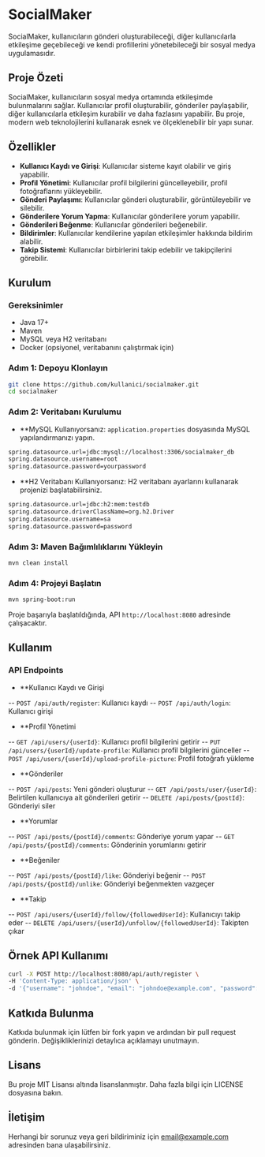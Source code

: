 # SocialMaker

SocialMaker, kullanıcıların gönderi oluşturabileceği, diğer kullanıcılarla etkileşime geçebileceği ve kendi profillerini yönetebileceği bir sosyal medya uygulamasıdır.

## Proje Özeti

SocialMaker, kullanıcıların sosyal medya ortamında etkileşimde bulunmalarını sağlar. Kullanıcılar profil oluşturabilir, gönderiler paylaşabilir, diğer kullanıcılarla etkileşim kurabilir ve daha fazlasını yapabilir. Bu proje, modern web teknolojilerini kullanarak esnek ve ölçeklenebilir bir yapı sunar.

## Özellikler

- **Kullanıcı Kaydı ve Girişi**: Kullanıcılar sisteme kayıt olabilir ve giriş yapabilir.
- **Profil Yönetimi**: Kullanıcılar profil bilgilerini güncelleyebilir, profil fotoğraflarını yükleyebilir.
- **Gönderi Paylaşımı**: Kullanıcılar gönderi oluşturabilir, görüntüleyebilir ve silebilir.
- **Gönderilere Yorum Yapma**: Kullanıcılar gönderilere yorum yapabilir.
- **Gönderileri Beğenme**: Kullanıcılar gönderileri beğenebilir.
- **Bildirimler**: Kullanıcılar kendilerine yapılan etkileşimler hakkında bildirim alabilir.
- **Takip Sistemi**: Kullanıcılar birbirlerini takip edebilir ve takipçilerini görebilir.

## Kurulum

### Gereksinimler

- Java 17+
- Maven
- MySQL veya H2 veritabanı
- Docker (opsiyonel, veritabanını çalıştırmak için)

### Adım 1: Depoyu Klonlayın

```bash
git clone https://github.com/kullanici/socialmaker.git
cd socialmaker
```

### Adım 2: Veritabanı Kurulumu

- **MySQL Kullanıyorsanız: `application.properties` dosyasında MySQL yapılandırmanızı yapın.

```bash
spring.datasource.url=jdbc:mysql://localhost:3306/socialmaker_db
spring.datasource.username=root
spring.datasource.password=yourpassword
```


- **H2 Veritabanı Kullanıyorsanız: H2 veritabanı ayarlarını kullanarak projenizi başlatabilirsiniz.

```bash
spring.datasource.url=jdbc:h2:mem:testdb
spring.datasource.driverClassName=org.h2.Driver
spring.datasource.username=sa
spring.datasource.password=password
```


### Adım 3: Maven Bağımlılıklarını Yükleyin

```bash
mvn clean install
```


### Adım 4: Projeyi Başlatın

```bash
mvn spring-boot:run
```

Proje başarıyla başlatıldığında, API `http://localhost:8080` adresinde çalışacaktır.


## Kullanım

### API Endpoints

- **Kullanıcı Kaydı ve Girişi

-- `POST /api/auth/register`: Kullanıcı kaydı
-- `POST /api/auth/login`: Kullanıcı girişi

- **Profil Yönetimi

-- `GET /api/users/{userId}`: Kullanıcı profil bilgilerini getirir
-- `PUT /api/users/{userId}/update-profile`: Kullanıcı profil bilgilerini günceller
-- `POST /api/users/{userId}/upload-profile-picture`: Profil fotoğrafı yükleme

- **Gönderiler

-- `POST /api/posts`: Yeni gönderi oluşturur
-- `GET /api/posts/user/{userId}`: Belirtilen kullanıcıya ait gönderileri getirir
-- `DELETE /api/posts/{postId}`: Gönderiyi siler

- **Yorumlar

-- `POST /api/posts/{postId}/comments`: Gönderiye yorum yapar
-- `GET /api/posts/{postId}/comments`: Gönderinin yorumlarını getirir

- **Beğeniler

-- `POST /api/posts/{postId}/like`: Gönderiyi beğenir
-- `POST /api/posts/{postId}/unlike`: Gönderiyi beğenmekten vazgeçer

- **Takip

-- `POST /api/users/{userId}/follow/{followedUserId}`: Kullanıcıyı takip eder
-- `DELETE /api/users/{userId}/unfollow/{followedUserId}`: Takipten çıkar

## Örnek API Kullanımı

```bash
curl -X POST http://localhost:8080/api/auth/register \
-H 'Content-Type: application/json' \
-d '{"username": "johndoe", "email": "johndoe@example.com", "password": "123456"}'
```

## Katkıda Bulunma
Katkıda bulunmak için lütfen bir fork yapın ve ardından bir pull request gönderin. Değişikliklerinizi detaylıca açıklamayı unutmayın.

## Lisans
Bu proje MIT Lisansı altında lisanslanmıştır. Daha fazla bilgi için LICENSE dosyasına bakın.

## İletişim
Herhangi bir sorunuz veya geri bildiriminiz için email@example.com adresinden bana ulaşabilirsiniz.

